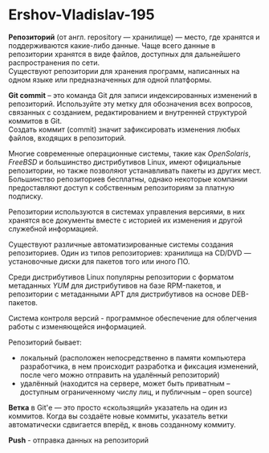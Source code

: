 # Ershov-Vladislav-195
<p>
<b>Репозиторий</b> (от англ. repository — хранилище) — место, где хранятся и поддерживаются какие-либо данные. Чаще всего данные в репозитории хранятся в виде файлов, доступных для дальнейшего распространения по сети.<br>
Существуют репозитории для хранения программ, написанных на одном языке или предназначенных для одной платформы.<br></p>
<p><b>Git commit</b> – это команда Git для записи индексированных изменений в репозиторий. Используйте эту метку для обозначения всех вопросов, связанных с созданием, редактированием и внутренней структурой коммитов в Git.<br>
Создать коммит (commit) значит зафиксировать изменения любых файлов, входящих в репозиторий.</p>
<p>Многие современные операционные системы, такие как <i>OpenSolaris</i>, <i>FreeBSD</i> и большинство дистрибутивов Linux, имеют официальные репозитории, но также позволяют устанавливать пакеты из других мест. 
Большинство репозиториев бесплатны, однако некоторые компании предоставляют доступ к собственным репозиториям за платную подписку.</p>

<p>Репозитории используются в системах управления версиями, в них хранятся все документы вместе с историей их изменения и другой служебной информацией.</p>

<p>Существуют различные автоматизированные системы создания репозиториев. Один из типов репозиториев: хранилища на CD/DVD — установочные диски для пакетов того или иного ПО.

Среди дистрибутивов Linux популярны репозитории с форматом метаданных <i>YUM</i> для дистрибутивов на базе RPM-пакетов, и репозитории с метаданными APT для дистрибутивов на основе DEB-пакетов.
</p>
<p>
Система контроля версий - программное обеспечение для облегчения работы с изменяющейся информацией.</p>
<p> 
Репозиторий бывает:
<ul>
<li>локальный (расположен непосредственно в памяти компьютера разработчика, в нем происходит разработка и фиксация изменений, после чего можно отправить на удалённый репозиторий)</li>
<li>удалённый (находится на сервере, может быть приватным – доступным ограниченному числу лиц, и публичным – open source)</li>
  </ul></p>
<p><b>Ветка</b> в Git'е — это просто «скользящий» указатель на один из коммитов. Когда вы создаёте новые коммиты, указатель ветки автоматически сдвигается вперёд, к вновь созданному коммиту.</p>
<p><b>Push</b> - отправка данных на репозиторий</p>
